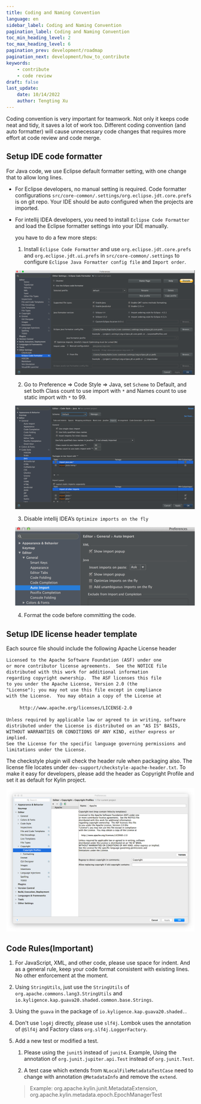 ```yaml
---
title: Coding and Naming Convention
language: en
sidebar_label: Coding and Naming Convention
pagination_label: Coding and Naming Convention
toc_min_heading_level: 2
toc_max_heading_level: 6
pagination_prev: development/roadmap
pagination_next: development/how_to_contribute
keywords:
    - contribute
    - code review
draft: false
last_update:
    date: 10/14/2022
    author: Tengting Xu
---
```


Coding convention is very important for teamwork. Not only it keeps code neat and tidy, it saves a lot of work too. Different coding convention (and auto formatter) will cause unnecessary code changes that requires more effort at code review and code merge.

## Setup IDE code formatter

For Java code, we use Eclipse default formatter setting, with one change that to allow long lines.

- For Eclipse developers, no manual setting is required. Code formatter configurations `src/core-common/.settings/org.eclipse.jdt.core.prefs` is on git repo. Your IDE should be auto configured when the projects are imported.

- For intellij IDEA developers, you need to install `Eclipse Code Formatter` and load the Eclipse formatter settings into your IDE manually.

  you have to do a few more steps:

  1. Install `Eclipse Code Formatter` and use `org.eclipse.jdt.core.prefs` and `org.eclipse.jdt.ui.prefs` in `src/core-common/.settings` to configure `Eclipse Java Formatter config file` and `Import order`.

  ![](images/coding_convention/coding_convention_1.png)

  2. Go to Preference => Code Style => Java, set `Scheme` to Default, and set both Class count to use import with `*` and Names count to use static import with `*` to 99.

  ![](images/coding_convention/coding_convention_2.png)

  3. Disable intellij IDEA’s `Optimize imports on the fly`
  
  ![](images/coding_convention/coding_convention_3.png)

  4. Format the code before committing the code.

## Setup IDE license header template

Each source file should include the following Apache License header

```shell
Licensed to the Apache Software Foundation (ASF) under one
or more contributor license agreements.  See the NOTICE file
distributed with this work for additional information
regarding copyright ownership.  The ASF licenses this file
to you under the Apache License, Version 2.0 (the
"License"); you may not use this file except in compliance
with the License.  You may obtain a copy of the License at

     http://www.apache.org/licenses/LICENSE-2.0

Unless required by applicable law or agreed to in writing, software
distributed under the License is distributed on an "AS IS" BASIS,
WITHOUT WARRANTIES OR CONDITIONS OF ANY KIND, either express or implied.
See the License for the specific language governing permissions and
limitations under the License.
```

The checkstyle plugin will check the header rule when packaging also. The license file locates under `dev-support/checkstyle-apache-header.txt`. To make it easy for developers, please add the header as Copyright Profile and set it as default for Kylin project.

![](images/coding_convention/coding_convention_4.png)

## Code Rules(Important)

1. For JavaScript, XML, and other code, please use space for indent. And as a general rule, keep your code format consistent with existing lines. No other enforcement at the moment.

2. Using `StringUtils`, just use the `StringUtils` of `org.apache.commons.lang3.StringUtils` and `io.kyligence.kap.guava20.shaded.common.base.Strings`.

3. Using the `guava` in the package of `io.kyligence.kap.guava20.shaded.`.

4. Don't use `log4j` directly, please use `slf4j`. Lombok uses the annotation of `@Slf4j` and Factory class `org.slf4j.LoggerFactory`.

5. Add a new test or modified a test.

    1) Please using the `junit5` instead of `junit4`. Example, Using the annotation of `org.junit.jupiter.api.Test` instead of `org.junit.Test`.

    2) A test case which extends from `NLocalFileMetadataTestCase` need to change with annotation `@MetadataInfo` and remove the `extend`. 
    
    > Example: org.apache.kylin.junit.MetadataExtension, org.apache.kylin.metadata.epoch.EpochManagerTest
